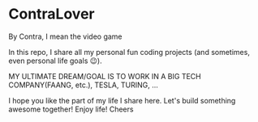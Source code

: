 # ContraLover
By Contra, I mean the video game

In this repo, I share all my personal fun coding projects (and sometimes, even personal life goals 😉). 

MY ULTIMATE DREAM/GOAL IS TO WORK IN A BIG TECH COMPANY(FAANG, etc.), TESLA, TURING, ...

I hope you like the part of my life I share here. Let's build something awesome together! Enjoy life! Cheers

